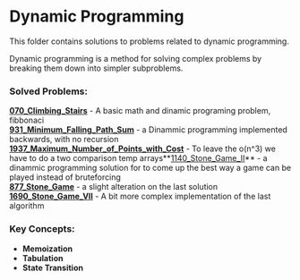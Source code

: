 # Dynamic Programming

This folder contains solutions to problems related to dynamic programming. 

Dynamic programming is a method for solving complex problems by breaking them down into simpler subproblems.

### Solved Problems:
 **[070_Climbing_Stairs](070_EASY_Climbing_Stairs.ts)** - A basic math and dinamic programing problem, fibbonaci  
 **[931_Minimum_Falling_Path_Sum](931_MEDIUM_Minimum_Falling_Path_Sum.go)** - a Dinammic programming implemented backwards, with no recursion  
 **[1937_Maximum_Number_of_Points_with_Cost](dynamic_programming/1937_MEDIUM_Maximum_Number_of_Points_with_Cost.go)** - To leave the o(n^3) we have to do a two comparison temp arrays**[1140_Stone_Game_II](1140_MEDIUM_Stone_Game_II.cpp)** - a dinammic programming solution for to come up the best way a game can be played instead of bruteforcing  
 **[877_Stone_Game](877_MEDIUM_Stone_Game.cpp)** - a slight alteration on the last solution
 **[1690_Stone_Game_VII](1690_MEDIUM_Stone_Game_VII.cpp)** - A bit more complex implementation of the last algorithm
 
### Key Concepts:
- **Memoization**
- **Tabulation**
- **State Transition**